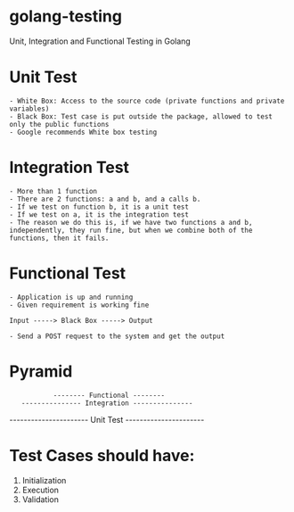 # golang-testing
Unit, Integration and Functional Testing in Golang

# Unit Test
    - White Box: Access to the source code (private functions and private variables)
    - Black Box: Test case is put outside the package, allowed to test only the public functions
    - Google recommends White box testing

# Integration Test
    - More than 1 function
    - There are 2 functions: a and b, and a calls b.
    - If we test on function b, it is a unit test
    - If we test on a, it is the integration test
    - The reason we do this is, if we have two functions a and b, independently, they run fine, but when we combine both of the functions, then it fails.

# Functional Test
    - Application is up and running
    - Given requirement is working fine

    Input -----> Black Box -----> Output

    - Send a POST request to the system and get the output

# Pyramid


               -------- Functional --------
       --------------- Integration ---------------
----------------------  Unit Test   ----------------------



# Test Cases should have:

1) Initialization
2) Execution
3) Validation